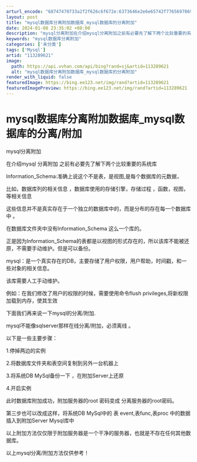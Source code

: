 ```yaml
---
arturl_encode: "68747470733a2f2f626c6f672e:6373646e2e6e65742f77656978696e5f33353632363037372f:61727469636c652f64657461696c732f313133323839363231"
layout: post
title: "mysql数据库分离附加数据库_mysql数据库的分离附加"
date: 2024-01-08 23:35:02 +08:00
description: "mysql分离附加在介绍mysql分离附加之前有必要先了解下两个比较重要的系统库Informatio"
keywords: "mysql数据库分离附加"
categories: ['未分类']
tags: ['Mysql']
artid: "113289621"
image:
  path: https://api.vvhan.com/api/bing?rand=sj&artid=113289621
  alt: "mysql数据库分离附加数据库_mysql数据库的分离附加"
render_with_liquid: false
featuredImage: https://bing.ee123.net/img/rand?artid=113289621
featuredImagePreview: https://bing.ee123.net/img/rand?artid=113289621
---
```


# mysql数据库分离附加数据库_mysql数据库的分离/附加

mysql分离附加

在介绍mysql 分离附加 之前有必要先了解下两个比较重要的系统库

Information_Schema:准确上说这个不是表，是视图,是每个数据库的元数据，

比如，数据库列的相关信息 ，数据库使用的存储引擎，存储过程 ，函数，视图，等相关信息

这些信息并不是真实存在于一个独立的数据库中的，而是分布的存在每一个数据库中 。

在数据库文件夹中没有Information_Schema 这么一个库的。

正是因为Information_Schema的表都是以视图的形式存在的，所以该库不能被还原，不需要手动维护。但是可以备份。

mysql：是一个真实存在的DB，主要存储了用户权限，用户帮助，时间戳，和一些对象的相关信息。

该库需要人工手动维护。

例如：在我们修改了用户的权限的时候，需要使用命令flush privileges,将新权限加载到内存，使其生效

下面我们再来说一下mysql的分离/附加.

mysql不能像sqlserver那样在线分离/附加，必须离线 。

以下是一些主要步骤：

1.停掉两边的实例

2.将数据库文件夹和表空间复制到另外一台机器上

3.将系统DB MySql备份一下 ，在附加Server上还原

4.开启实例

此时数据库附加成功，附加服务器的root 密码变成 分离服务器的root密码。

第三步也可以改成这样，将系统DB MySql中的 表 event,表func,表proc 中的数据插入到附加Server Mysql库中

以上附加方法仅仅限于附加服务器是一个干净的服务器，也就是不存在任何其他数据库。

以上mysql分离/附加方法仅供参考！